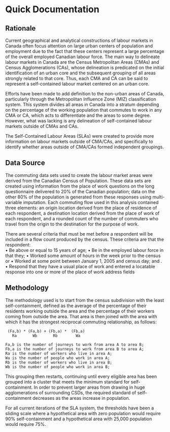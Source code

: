 # Quick Documentation

## Rationale

Current geographical and analytical constructions of labour markets in Canada often focus attention on large urban centers of population and employment due to the fact that these centers represent a large percentage of the overall employed Canadian labour force.   The main way to delineate labour markets in Canada are the Census Metropolitan Areas (CMAs) and Census Agglomerations (CAs), whose delineation is predicated on the initial identification of an urban core and the subsequent grouping of all areas strongly related to that core. Thus, each CMA and CA can be said to represent a self-contained labour market centered on an urban core.   

Efforts have been made to add definition to the non-urban areas of Canada, particularly through the Metropolitan Influence Zone (MIZ) classification system.  This system divides all areas in Canada into a stratum depending on the percentage of the working population that commutes to work in any CMA or CA, which acts to differentiate and the areas to some degree. However, what was lacking is any delineation of self-contained labour markets outside of CMAs and CAs.

The Self-Contained Labour Areas (SLAs) were created to provide more information on labour markets outside of CMA/CAs, and specifically to identify whether areas outside of CMA/CAs formed independent groupings.

## Data Source

The commuting data sets used to create the labour market areas were derived from the Canadian Census of Population.  These data sets are created using information from the place of work questions on the long questionnaire delivered to 20% of the Canadian population; data on the other 80% of the population is generated from these responses using multi-variable imputation. Each commuting flow used in this analysis contained three elements:  an origin location derived from the place of residence of each respondent, a destination location derived from the place of work of each respondent, and a rounded count of the number of commuters who travel from the origin to the destination for the purpose of work.

There are several criteria that must be met before a respondent will be included in a flow count produced by the census.   These criteria are that the respondent:  
•	Be above or equal to 15 years of age;
•	Be in the employed labour force in that they;
•	Worked some amount of hours in the week prior to the census or
•	Worked at some point between January 1, 2005 and census day; and .
•	Respond that they have a usual place of work and entered a locatable response into one or more of the place of work address fields  

## Methodology

The methodology used is to start from the census subdivision with the least self-containment, defined as the average of the percentage of their residents working outside the area and the percentage of their workers coming from outside the area. That area is then joined with the area with which it has the strongest reciprocal commuting relationship, as follows:

```
 (Fa,b) * (Fa,b) + (Fb,a) *  (Fb,a)
   Ra       Wb       Rb        Wa                            

Fa,b is the number of journeys to work from area A to area B; 
Fb,a is the number of journeys to work from area B to area A; 
Ra is the number of workers who live in area A; 
Wa is the number of people who work in area A;
Rb is the number of workers who live in area B; 
Wb is the number of people who work in area B;
```
This grouping then restarts, continuing until every eligible area has been grouped into a cluster that meets the minimum standard for self-containment. In order to prevent larger areas from drawing in huge agglomerations of surrounding CSDs, the required standard of self-containment decreases as the areas increase in population. 

For all current iterations of the SLA system, the thresholds have been a sliding scale where a hypothetical area with zero population would require 90% self-containment and a hypothetical area with 25,000 population would require 75%.




